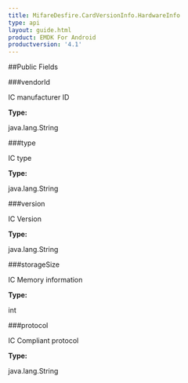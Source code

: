 ```yaml
---
title: MifareDesfire.CardVersionInfo.HardwareInfo
type: api
layout: guide.html
product: EMDK For Android
productversion: '4.1'
---
```





##Public Fields

###vendorId

IC manufacturer ID

**Type:**

java.lang.String

###type

IC type

**Type:**

java.lang.String

###version

IC Version

**Type:**

java.lang.String

###storageSize

IC Memory information

**Type:**

int

###protocol

IC Compliant protocol

**Type:**

java.lang.String









